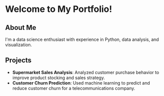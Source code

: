 # Welcome to My Portfolio!

## About Me
I'm a data science enthusiast with experience in Python, data analysis, and visualization.

## Projects
- **Supermarket Sales Analysis**: Analyzed customer purchase behavior to improve product stocking and sales strategy.
- **Customer Churn Prediction**: Used machine learning to predict and reduce customer churn for a telecommunications company.
